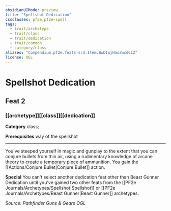 ```yaml
---
obsidianUIMode: preview
title: "Spellshot Dedication"
cssclasses: pf2e,pf2e-spell
tags:
  - trait/archetype
  - trait/class
  - trait/dedication
  - trait/common
  - category/class
aliases: "Compendium.pf2e.feats-srd.Item.BwDIwjHasZwcd61Z"
license: OGL
---
```

# Spellshot Dedication
## Feat 2
### [[archetype]][[class]][[dedication]]

**Category** class; 



**Prerequisites** way of the spellshot
* * *
You've steeped yourself in magic and gunplay to the extent that you can conjure bullets from thin air, using a rudimentary knowledge of arcane theory to create a temporary piece of ammunition. You gain the [[Actions/Conjure Bullet|Conjure Bullet]] action.

**Special** You can't select another dedication feat other than Beast Gunner Dedication until you've gained two other feats from the [[PF2e Journals/Archetypes/Spellshot|Spellshot]] or [[PF2e Journals/Archetypes/Beast Gunner|Beast Gunner]] archetypes.

*Source: Pathfinder Guns & Gears*
*OGL*
